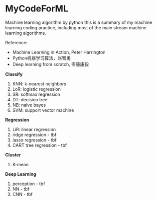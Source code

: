 # MyCodeForML

Machine learning algorithm by python
this is a summary of my machine learning coding practice, including most of the main stream machine learning algorithms.

Reference:
  - Machine Learning in Action, Peter Harrington
  - Python机器学习算法，赵智勇
  - Deep learning from scratch, 斋藤康毅

**Classify**
1. KNN: k-nearest neighbors
2. LoR: logistic regression
3. SR: softmax regression
4. DT: decision tree
5. NB: naive bayes
6. SVM: support vector machine

**Regression**
1. LiR: linear regression
2. ridge regression - tbf
3. lasso regression - tbf
4. CART tree regression - tbf

**Cluster**
1. K-mean

**Deep Learning**
1. perception - tbf
2. NN - tbf
3. CNN - tbf
